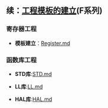 ## 续：[工程模板的建立](https://github.com/Ryzone/STM-32Series/blob/main/Project%20Template.md)(F系列)

### 寄存器工程

* **模板建立**：[Register.md](https://github.com/Ryzone/STM-32Series/blob/main/F%20Series/A%20New%20Project/Register.md)

### 函数库工程

* **STD库**:[STD.md]()

* **LL库**:[LL.md]()

* **HAL库**:[HAL.md]()
